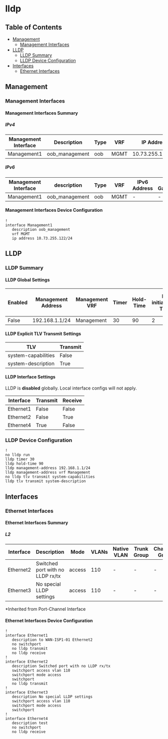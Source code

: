 # lldp

## Table of Contents

- [Management](#management)
  - [Management Interfaces](#management-interfaces)
- [LLDP](#lldp)
  - [LLDP Summary](#lldp-summary)
  - [LLDP Device Configuration](#lldp-device-configuration)
- [Interfaces](#interfaces)
  - [Ethernet Interfaces](#ethernet-interfaces)

## Management

### Management Interfaces

#### Management Interfaces Summary

##### IPv4

| Management Interface | Description | Type | VRF | IP Address | Gateway |
| -------------------- | ----------- | ---- | --- | ---------- | ------- |
| Management1 | oob_management | oob | MGMT | 10.73.255.122/24 | 10.73.255.2 |

##### IPv6

| Management Interface | description | Type | VRF | IPv6 Address | IPv6 Gateway |
| -------------------- | ----------- | ---- | --- | ------------ | ------------ |
| Management1 | oob_management | oob | MGMT | - | - |

#### Management Interfaces Device Configuration

```eos
!
interface Management1
   description oob_management
   vrf MGMT
   ip address 10.73.255.122/24
```

## LLDP

### LLDP Summary

#### LLDP Global Settings

| Enabled | Management Address | Management VRF | Timer | Hold-Time | Re-initialization Timer | Drop Received Tagged Packets |
| ------- | ------------------ | -------------- | ----- | --------- | ----------------------- | ---------------------------- |
| False | 192.168.1.1/24 | Management | 30 | 90 | 2 | - |

#### LLDP Explicit TLV Transmit Settings

| TLV | Transmit |
| --- | -------- |
| system-capabilities | False |
| system-description | True |

#### LLDP Interface Settings

LLDP is **disabled** globally. Local interface configs will not apply.

| Interface | Transmit | Receive |
| --------- | -------- | ------- |
| Ethernet1 | False | False |
| Ethernet2 | False | True |
| Ethernet4 | True | False |

### LLDP Device Configuration

```eos
!
no lldp run
lldp timer 30
lldp hold-time 90
lldp management-address 192.168.1.1/24
lldp management-address vrf Management
no lldp tlv transmit system-capabilities
lldp tlv transmit system-description
```

## Interfaces

### Ethernet Interfaces

#### Ethernet Interfaces Summary

##### L2

| Interface | Description | Mode | VLANs | Native VLAN | Trunk Group | Channel-Group |
| --------- | ----------- | ---- | ----- | ----------- | ----------- | ------------- |
| Ethernet2 |  Switched port with no LLDP rx/tx | access | 110 | - | - | - |
| Ethernet3 |  No special LLDP settings | access | 110 | - | - | - |

*Inherited from Port-Channel Interface

#### Ethernet Interfaces Device Configuration

```eos
!
interface Ethernet1
   description to WAN-ISP1-01 Ethernet2
   no switchport
   no lldp transmit
   no lldp receive
!
interface Ethernet2
   description Switched port with no LLDP rx/tx
   switchport access vlan 110
   switchport mode access
   switchport
   no lldp transmit
!
interface Ethernet3
   description No special LLDP settings
   switchport access vlan 110
   switchport mode access
   switchport
!
interface Ethernet4
   description test
   no switchport
   no lldp receive
```
